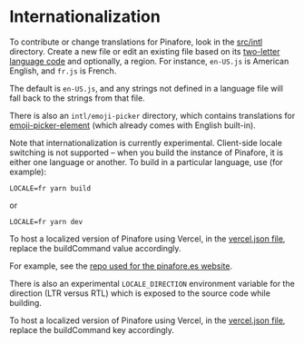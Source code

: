 # Internationalization

To contribute or change translations for Pinafore, look in the [src/intl](https://github.com/nolanlawson/pinafore/tree/master/src/intl) directory. Create a new file or edit an existing file based on its [two-letter language code](https://en.wikipedia.org/wiki/List_of_ISO_639-1_codes) and optionally, a region. For instance, `en-US.js` is American English, and `fr.js` is French.

The default is `en-US.js`, and any strings not defined in a language file will fall back to the strings from that file.

There is also an `intl/emoji-picker` directory, which contains translations for [emoji-picker-element](https://github.com/nolanlawson/emoji-picker-element)
(which already comes with English built-in).

Note that internationalization is currently experimental. Client-side locale switching is not supported – when you build
the instance of Pinafore, it is either one language or another. To build in a particular language, use (for example):

    LOCALE=fr yarn build

or

    LOCALE=fr yarn dev

To host a localized version of Pinafore using Vercel, in the [vercel.json file](https://github.com/nolanlawson/pinafore/blob/master/vercel.json), replace the buildCommand value accordingly.

For example, see the [repo used for the pinafore.es website](https://github.com/nvdaes/vercelPinafore).

There is also an experimental `LOCALE_DIRECTION` environment variable for the direction (LTR versus RTL) which is
exposed to the source code while building.

To host a localized version of Pinafore using Vercel, in the [vercel.json file](https://github.com/nolanlawson/pinafore/blob/master/vercel.json), replace the buildCommand key accordingly.